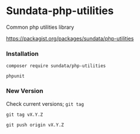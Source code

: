 # Sundata-php-utilities
Common php utilities library

https://packagist.org/packages/sundata/php-utilities

### Installation
`composer require sundata/php-utilities`

`phpunit`

### New Version
Check current versions;
`git tag`

`git tag vX.Y.Z`

`git push origin vX.Y.Z`

